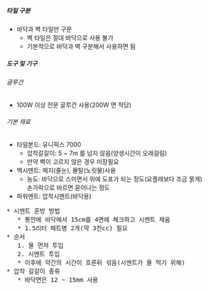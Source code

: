 ##### 타일 구분
* 바닥과 벽 타일만 구문
    * 벽 타일은 절대 바닥으로 사용 불가
    * 기본적으로 바닥과 벽 구분해서 사용하면 됨


##### 도구 및 기구
###### 글루건
  * 100W 이상 전문 글루건 사용(200W 면 적당)

###### 기본 재료
  * 타일본드: 유니픽스 7000
    * 압착갈갈이: 5 ~ 7m 를 넘지 않음(양생시간이 오래걸림)
    * 만약 벽이 고르지 않은 경우 미장필요
  * 백시멘트: 메지(줄눈), 몰탈(노릿물)사용
    *  농도: 바닥으로 스미면서 위에 도포가 되는 정도(요플래보다 조금 묽게) \
           손가락으로 바르면 묻어나는 정도
  * 파워멘트: 압착시멘트(바닥용)


<pre>
* 시멘트 혼방 방법
   * 통안에 바닥에서 15cm를 4면에 체크하고 시멘트 채움
   * 1.5리터 페트병 2개(약 3천cc) 필요
* 순서
   1. 물 먼저 투입
   2. 시멘트 투입
   * 이후에 약간의 시간이 흐른뒤 섞음(시멘트가 물 먹기 위해)
* 압착 갈갈이 종류
   * 바닥면은 12 ~ 15mm 사용
</pre>
